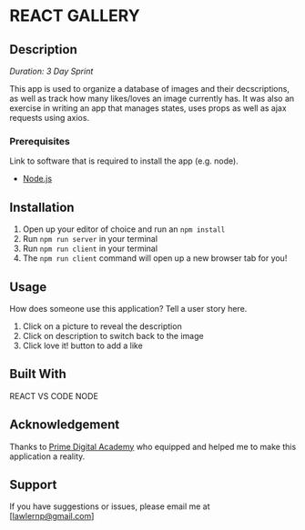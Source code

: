 

# REACT GALLERY

## Description

_Duration: 3 Day Sprint_

This app is used to organize a database of images and their decscriptions, as well as track how many likes/loves an image currently has.  It was also an exercise in writing an app that manages states, uses props as well as ajax requests using axios.


### Prerequisites

Link to software that is required to install the app (e.g. node).

- [Node.js](https://nodejs.org/en/)

## Installation


1. Open up your editor of choice and run an `npm install`
2. Run `npm run server` in your terminal
3. Run `npm run client` in your terminal
4. The `npm run client` command will open up a new browser tab for you!

## Usage
How does someone use this application? Tell a user story here.

1. Click on a picture to reveal the description
2. Click on description to switch back to the image
3. Click love it! button to add a like

## Built With
 
 REACT
 VS CODE
 NODE

## Acknowledgement
Thanks to [Prime Digital Academy](www.primeacademy.io) who equipped and helped me to make this application a reality.

## Support
If you have suggestions or issues, please email me at [lawlernp@gmail.com]